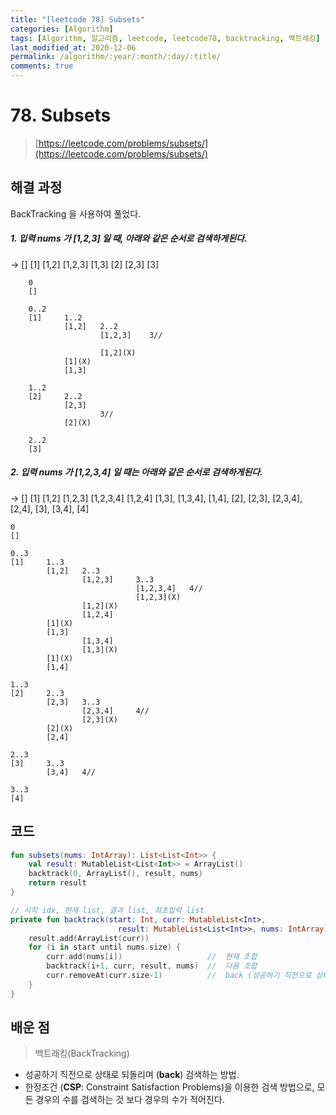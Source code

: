 ```yaml
---
title: "[leetcode 78] Subsets"
categories: [Algorithm]
tags: [Algorithm, 알고리즘, leetcode, leetcode78, backtracking, 백트레킹]
last_modified_at: 2020-12-06
permalink: /algorithm/:year/:month/:day/:title/
comments: true
---
```


#  78. Subsets
> [https://leetcode.com/problems/subsets/](https://leetcode.com/problems/subsets/)

## 해결 과정
BackTracking 을 사용하여 풀었다.

##### 1. 입력 nums 가 [1,2,3] 일 때, 아래와 같은 순서로 검색하게된다.

-> [] [1] [1,2] [1,2,3] [1,3] [2] [2,3] [3] 
```
    0
    []

    0..2
    [1]     1..2
            [1,2]   2..2
                    [1,2,3]    3//
                    
                    [1,2](X)
            [1](X)
            [1,3]
    
    1..2
    [2]     2..2
            [2,3]   
                    3//
            [2](X)

    2..2
    [3]   
```

##### 2. 입력 nums 가 [1,2,3,4] 일 때는 아래와 같은 순서로 검색하게된다.

-> [] [1] [1,2] [1,2,3] [1,2,3,4] [1,2,4] [1,3], [1,3,4], [1,4], [2], [2,3], [2,3,4], [2,4], [3], [3,4], [4]
```
0
[]

0..3
[1]     1..3
        [1,2]   2..3
                [1,2,3]     3..3
                            [1,2,3,4]   4//
                            [1,2,3](X)
                [1,2](X)
                [1,2,4]
        [1](X)
        [1,3]   
                [1,3,4]
                [1,3](X)                
        [1](X)
        [1,4]

1..3
[2]     2..3
        [2,3]   3..3
                [2,3,4]     4//
                [2,3](X)
        [2](X)
        [2,4]

2..3
[3]     3..3
        [3,4]   4//

3..3
[4]
```

## 코드
```kotlin
fun subsets(nums: IntArray): List<List<Int>> {
    val result: MutableList<List<Int>> = ArrayList()
    backtrack(0, ArrayList(), result, nums)
    return result
}

// 시작 idx, 현재 list, 결과 list, 최초입력 list 
private fun backtrack(start: Int, curr: MutableList<Int>, 
                        result: MutableList<List<Int>>, nums: IntArray) {
    result.add(ArrayList(curr))
    for (i in start until nums.size) {
        curr.add(nums[i])                   //  현재 조합
        backtrack(i+1, curr, result, nums)  //  다음 조합
        curr.removeAt(curr.size-1)          //  back (성공하기 직전으로 상태 되돌리기)
    }
}
```

## 배운 점
> 백트래킹(BackTracking)
- 성공하기 직전으로 상태로 되돌리며 (**back**) 검색하는 방법.
- 한정조건 (**CSP**: Constraint Satisfaction Problems)을 이용한 검색 방법으로, 
    모든 경우의 수를 검색하는 것 보다 경우의 수가 적어진다.


